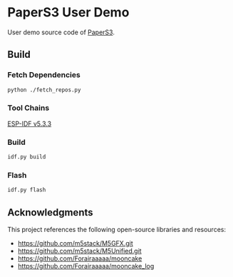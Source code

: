 # PaperS3 User Demo

User demo source code of [PaperS3](https://docs.m5stack.com/en/core/PaperS3).

## Build

### Fetch Dependencies

```bash
python ./fetch_repos.py
```

### Tool Chains

[ESP-IDF v5.3.3](https://docs.espressif.com/projects/esp-idf/en/v5.3.3/esp32s3/index.html)

### Build

```bash
idf.py build
```

### Flash

```bash
idf.py flash
```

## Acknowledgments

This project references the following open-source libraries and resources:

- https://github.com/m5stack/M5GFX.git
- https://github.com/m5stack/M5Unified.git
- https://github.com/Forairaaaaa/mooncake
- https://github.com/Forairaaaaa/mooncake_log

